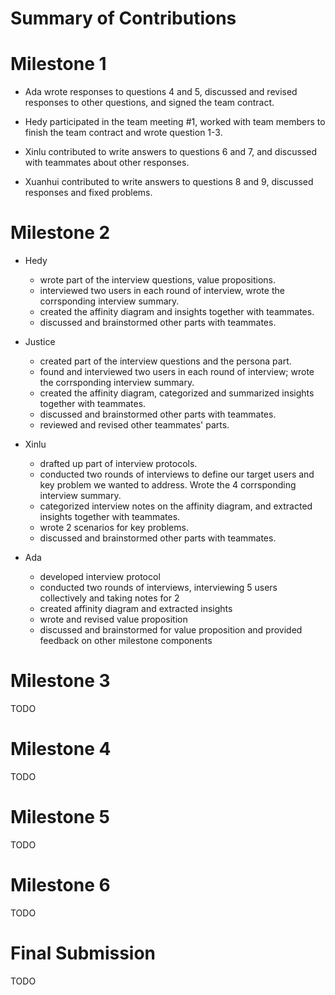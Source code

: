 # Summary of Contributions

# Milestone 1

- Ada wrote responses to questions 4 and 5, discussed and revised responses to other questions, and signed the team contract. 

- Hedy participated in the team meeting #1, worked with team members to finish the team contract and wrote question 1-3.

- Xinlu contributed to write answers to questions 6 and 7, and discussed with teammates about other responses.

- Xuanhui contributed to write answers to questions 8 and 9, discussed responses and fixed problems.

# Milestone 2 

- Hedy 
    - wrote part of the interview questions, value propositions.
    - interviewed two users in each round of interview, wrote the corrsponding interview summary.
    - created the affinity diagram and insights together with teammates.
    - discussed and brainstormed other parts with teammates.

- Justice
    - created part of the interview questions and the persona part.
    - found and interviewed two users in each round of interview; wrote the corrsponding interview summary.
    - created the affinity diagram, categorized and summarized insights together with teammates.
    - discussed and brainstormed other parts with teammates.
    - reviewed and revised other teammates' parts.

- Xinlu 
    - drafted up part of interview protocols.
    - conducted two rounds of interviews to define our target users and key problem we wanted to address. Wrote the 4 corrsponding interview summary.
    - categorized interview notes on the affinity diagram, and extracted insights together with teammates.
    - wrote 2 scenarios for key problems.
    - discussed and brainstormed other parts with teammates.
    
- Ada
    - developed interview protocol 
    - conducted two rounds of interviews, interviewing 5 users collectively and taking notes for 2
    - created affinity diagram and extracted insights
    - wrote and revised value proposition 
    - discussed and brainstormed for value proposition and provided feedback on other milestone components


# Milestone 3

TODO 

# Milestone 4 

TODO 

# Milestone 5 

TODO 

# Milestone 6 

TODO 

# Final Submission

TODO 